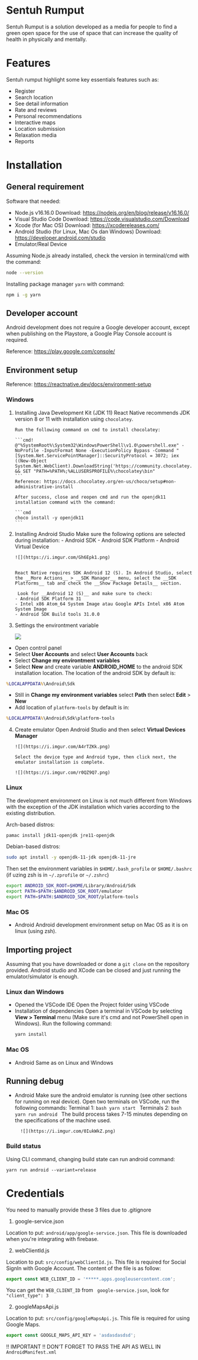 # Sentuh Rumput

Sentuh Rumput is a solution developed as a media for people to find a green open space for the use of space that can increase the quality of health in physically and mentally.

# Features

Sentuh rumput highlight some key essentials features such as:

- Register
- Search location
- See detail information
- Rate and reviews
- Personal recommendations
- Interactive maps
- Location submission
- Relaxation media
- Reports

# Installation

## General requirement

Software that needed:

- Node.js v16.16.0
  Download: https://nodejs.org/en/blog/release/v16.16.0/
- Visual Studio Code
  Download: https://code.visualstudio.com/Download
- Xcode (for Mac OS)
  Download: https://xcodereleases.com/
- Android Studio (for Linux, Mac Os dan Windows)
  Download: https://developer.android.com/studio
- Emulator/Real Device

Assuming Node.js already installed, check the version in terminal/cmd with the command:

```bash
node --version
```

Installing package manager `yarn` with command:

```bash
npm i -g yarn
```

## Developer account

Android development does not require a Google developer account, except when publishing on the Playstore, a Google Play Console account is required.

Reference: https://play.google.com/console/

## Environment setup

Reference: https://reactnative.dev/docs/environment-setup

### Windows

1.  Installing Java Development Kit (JDK 11)
    React Native recommends JDK version 8 or 11 with installation using `chocolatey`.

        Run the following command on cmd to install chocolatey:

        ```cmd!
        @"%SystemRoot%\System32\WindowsPowerShell\v1.0\powershell.exe" -NoProfile -InputFormat None -ExecutionPolicy Bypass -Command "[System.Net.ServicePointManager]::SecurityProtocol = 3072; iex ((New-Object System.Net.WebClient).DownloadString('https://community.chocolatey.org/install.ps1'))" && SET "PATH=%PATH%;%ALLUSERSPROFILE%\chocolatey\bin"
        ```
        Reference: https://docs.chocolatey.org/en-us/choco/setup#non-administrative-install

        After success, close and reopen cmd and run the openjdk11 installation command with the command:

        ```cmd
        choco install -y openjdk11
        ```

2.  Installing Android Studio
    Make sure the following options are selected during installation: - Android SDK - Android SDK Platform - Android Virtual Device

        ![](https://i.imgur.com/Gh6Epk1.png)


        React Native requires SDK Android 12 (S). In Android Studio, select the __More Actions__ > __SDK Manager__ menu, select the __SDK Platforms__ tab and check the __Show Package Details__ section.

         Look for __Android 12 (S)__ and make sure to check:
        - Android SDK Platform 31
        - Intel x86 Atom_64 System Image atau Google APIs Intel x86 Atom System Image
        - Android SDK Build tools 31.0.0

3.  Settings the environtment variable

    ![](https://i.imgur.com/Hkeauy3.png)

- Open control panel
- Select **User Accounts** and select **User Accounts** back
- Select **Change my environtment variables**
- Select **New** and create variable **ANDROID_HOME** to the android SDK installation location. The location of the android SDK by default is:

```cmd
%LOCALAPPDATA%\Android\Sdk
```

- Still in **Change my environment variables** select **Path** then select **Edit** > **New**
- Add location of `platform-tools`
  by default is in:

```cmd
%LOCALAPPDATA%\Android\Sdk\platform-tools
```

4.  Create emulator
    Open Android Studio and then select **Virtual Devices Manager**

        ![](https://i.imgur.com/A4rTZKk.png)

        Select the device type and Android type, then click next, the emulator installation is complete.

        ![](https://i.imgur.com/r0QZ9Q7.png)

### Linux

The development environment on Linux is not much different from Windows with the exception of the JDK installation which varies according to the existing distribution.

Arch-based distros:

```bash
pamac install jdk11-openjdk jre11-openjdk
```

Debian-based distros:

```bash
sudo apt install -y openjdk-11-jdk openjdk-11-jre
```

Then set the environment variables in `$HOME/.bash_profile` or `$HOME/.bashrc` (if uzing zsh is in `~/.zprofile` or `~/.zshrc`)

```bash
export ANDROID_SDK_ROOT=$HOME/Library/Android/Sdk
export PATH=$PATH:$ANDROID_SDK_ROOT/emulator
export PATH=$PATH:$ANDROID_SDK_ROOT/platform-tools
```

### Mac OS

- Android
  Android development environment setup on Mac OS as it is on linux (using zsh).

## Importing project

Assuming that you have downloaded or done a `git clone` on the repository provided. Android studio and XCode can be closed and just running the emulator/simulator is enough.

### Linux dan Windows

- Opened the VSCode IDE
  Open the Project folder using VSCode
- Installation of dependencies
  Open a terminal in VSCode by selecting **View > Terminal** menu (Make sure it's cmd and not PowerShell open in Windows). Run the following command:
  ```bash
  yarn install
  ```

### Mac OS

- Android
  Same as on Linux and Windows

## Running debug

- Android
  Make sure the android emulator is running (see other sections for running on real device).
  Open two terminals on VSCode, run the following commands:
  Terminal 1:
  `bash
yarn start
`
  Terminals 2:
  `bash
yarn run android
`
  The build process takes 7-15 minutes depending on the specifications of the machine used.

        ![](https://i.imgur.com/0IukWkZ.png)

### Build status

Using CLI command, changing build state can run android command:

```
yarn run android --variant=release
```

# Credentials

You need to manually provide these 3 files due to .gitignore

1. google-service.json

Location to put: `android/app/google-service.json`. This file is downloaded when you're integrating with firebase.

2. webClientId.js

Location to put: `src/config/webClientId.js`. This file is required for Social SignIn with Google Account. The content of the file is as follow:

```js
export const WEB_CLIENT_ID = '*****.apps.googleusercontent.com';
```

You can get the `WEB_CLIENT_ID` from ` google-service.json`, look for `"client_type": 3`

2. googleMapsApi.js

Location to put: `src/config/googleMapsApi.js`. This file is required for using Google Maps.

```js
export const GOOGLE_MAPS_API_KEY = 'asdasdasdsd';
```

!! IMPORTANT !! DON'T FORGET TO PASS THE API AS WELL IN `AndroidManifest.xml`
